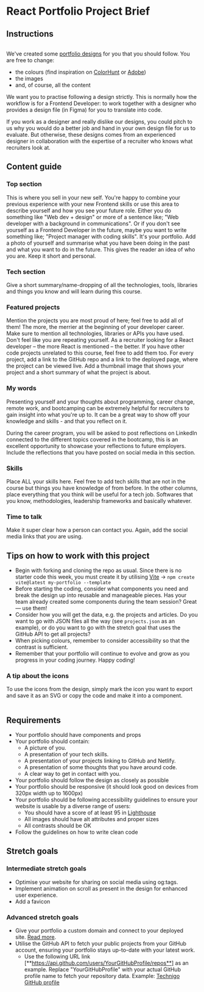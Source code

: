 # React Portfolio Project Brief

## Instructions

<img src="https://github.com/Technigo/project-portfolio/blob/main/portfolio-designs.png" alt="" />

We've created some [portfolio designs](https://www.figma.com/file/ZMIWBimuoSDHXp7CdtkrA3/Web-Dev-Portfolio-%7C-new-version?type=design&node-id=1862-60&mode=design&t=clNc4tmMHa8uA3GO-0) for you that you should follow. You are free to change:

- the colours (find inspiration on [ColorHunt](https://colorhunt.co/) or [Adobe](https://color.adobe.com/create/color-wheel/))
- the images
- and, of course, all the content

We want you to practise following a design strictly. This is normally how the workflow is for a Frontend Developer: to work together with a designer who provides a design file (in Figma) for you to translate into code.

If you work as a designer and really dislike our designs, you could pitch to us why you would do a better job and hand in your own design file for us to evaluate. But otherwise, these designs comes from an experienced designer in collaboration with the expertise of a recruiter who knows what recruiters look at.

## Content guide

### **Top section**

This is where you sell in your new self. You're happy to combine your previous experience with your new Frontend skills or use this area to describe yourself and how you see your future role. Either you do something like "Web dev + design" or more of a sentence like; "Web developer with a background in communications". Or if you don't see yourself as a Frontend Developer in the future, maybe you want to write something like; "Project manager with coding skills". It's your portfolio. Add a photo of yourself and summarise what you have been doing in the past and what you want to do in the future. This gives the reader an idea of who you are. Keep it short and personal.

### **Tech section**

Give a short summary/name-dropping of all the technologies, tools, libraries and things you know and will learn during this course.

### **Featured projects**

Mention the projects you are most proud of here; feel free to add all of them! The more, the merrier at the beginning of your developer career. Make sure to mention all technologies, libraries or APIs you have used. Don't feel like you are repeating yourself. As a recruiter looking for a React developer – the more React is mentioned – the better. If you have other code projects unrelated to this course, feel free to add them too. For every project, add a link to the GitHub repo and a link to the deployed page, where the project can be viewed live. Add a thumbnail image that shows your project and a short summary of what the project is about.

### **My words**

Presenting yourself and your thoughts about programming, career change, remote work, and bootcamping can be extremely helpful for recruiters to gain insight into what you're up to. It can be a great way to show off your knowledge and skills - and that you reflect on it.

During the career program, you will be asked to post reflections on LinkedIn connected to the different topics covered in the bootcamp, this is an excellent opportunity to showcase your reflections to future employers. Include the reflections that you have posted on social media in this section.

### **Skills**

Place ALL your skills here. Feel free to add tech skills that are not in the course but things you have knowledge of from before. In the other columns, place everything that you think will be useful for a tech job. Softwares that you know, methodologies, leadership frameworks and basically whatever.

### **Time to talk**

Make it super clear how a person can contact you. Again, add the social media links that _you_ are using.

## Tips on how to work with this project

- Begin with forking and cloning the repo as usual. Since there is no starter code this week, you must create it by utilising [Vite](https://www.notion.so/Vite-15cd27c673d14033a1aae2d63dd37b04?pvs=21) → `npm create vite@latest my-portfolio --template`
- Before starting the coding, consider what components you need and break the design up into reusable and manageable pieces. Has your team already created some components during the team session? Great — use them!
- Consider how you will get the data, e.g. the projects and articles. Do you want to go with JSON files all the way (see `projects.json` as an example), or do you want to go with the stretch goal that uses the GitHub API to get all projects?
- When picking colours, remember to consider accessibility so that the contrast is sufficient.
- Remember that your portfolio will continue to evolve and grow as you progress in your coding journey. Happy coding!

### A tip about the icons

To use the icons from the design, simply mark the icon you want to export and save it as an SVG or copy the code and make it into a component.

<img src="https://file.notion.so/f/f/5fa017c8-3fef-4115-8b2f-0177cad64ebc/454c9efe-8e85-4d1e-82d6-9e0192ddf7cb/ezgif.com-video-to-gif.gif?id=254d5f1b-7b4d-4be4-9b6c-5b4c58e34311&table=block&spaceId=5fa017c8-3fef-4115-8b2f-0177cad64ebc&expirationTimestamp=1711029600000&signature=oMN5Aa34q-2H8bPHYUxLiyG0ox4AwdT0bDz_hHoyjyg&downloadName=ezgif.com-video-to-gif.gif" alt="" />

## Requirements

- Your portfolio should have components and props
- Your portfolio should contain:
  - A picture of you.
  - A presentation of your tech skills.
  - A presentation of your projects linking to GitHub and Netlify.
  - A presentation of some thoughts that you have around code.
  - A clear way to get in contact with you.
- Your portfolio should follow the design as closely as possible
- Your portfolio should be responsive (it should look good on devices from 320px width up to 1600px)
- Your portfolio should be following accessibility guidelines to ensure your website is usable by a diverse range of users:
  - You should have a score of at least 95 in [Lighthouse](https://developer.chrome.com/docs/lighthouse/overview)
  - All images should have alt attributes and proper sizes
  - All contrasts should be OK
- Follow the guidelines on how to write clean code

## Stretch goals

### Intermediate stretch goals

- Optimise your website for sharing on social media using og:tags.
- Implement animation on scroll as present in the design for enhanced user experience.
- Add a favicon

### Advanced stretch goals

- Give your portfolio a custom domain and connect to your deployed site. [Read more](https://docs.netlify.com/domains-https/custom-domains/).
- Utilise the GitHub API to fetch your public projects from your GitHub account, ensuring your portfolio stays up-to-date with your latest work.
  - Use the following URL link [**https://api.github.com/users/YourGitHubProfile/repos**] as an example. Replace "YourGitHubProfile" with your actual GitHub profile name to fetch your repository data. Example: [Technigo GitHub profile](https://api.github.com/users/Technigo/repos)

